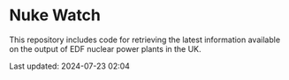 # Nuke Watch

This repository includes code for retrieving the latest information available on the output of EDF nuclear power plants in the UK.

Last updated: 2024-07-23 02:04